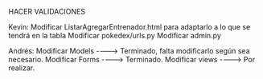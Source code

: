 HACER VALIDACIONES

Kevin: Modificar ListarAgregarEntrenador.html para adaptarlo a lo que se tendrá en la tabla 
Modificar pokedex/urls.py
Modificar admin.py

Andrés: Modificar Models ----> Terminado, falta modificarlo según sea necesario.
Modificar Forms ----> Terminado.
Modificar views ----> Por realizar.